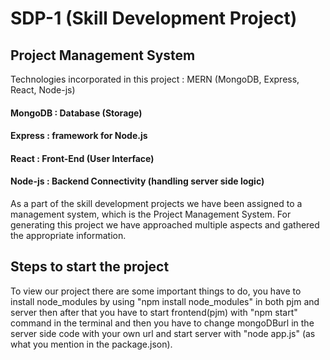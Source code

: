 # SDP-1 (Skill Development Project)
## Project Management System
Technologies incorporated in this project : MERN (MongoDB, Express, React, Node-js)
#### MongoDB : Database (Storage) 
#### Express : framework for Node.js 
#### React : Front-End (User Interface)
#### Node-js : Backend Connectivity (handling server side logic)

As a part of the skill development projects we have been assigned to a management system, which is the Project Management System. For generating this project we have approached multiple aspects and gathered the appropriate information.

## Steps to start the project
To view our project there are some important things to do, you have to install node_modules by using "npm install node_modules" in both pjm and server then after that you have to start frontend(pjm) with "npm start" command in the terminal and then you have to change mongoDBurl in the server side code with your own url and start server with "node app.js" (as what you mention in the package.json).





